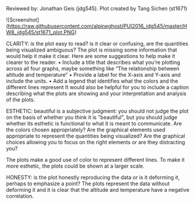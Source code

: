 Reviewed by: Jonathan Geis (jdg545). Plot created by Tang Sichen (st1671)

![Screenshot] (https://raw.githubusercontent.com/alpineghost/PUI2016_jdg545/master/HW8_jdg545/st1671_plot.PNG)

CLARITY: is the plot easy to read? is it clear or confusing, are the quantities being visualized ambiguous?
The plot is missing some information that would help it make it clear. Here are some suggestions to help make it clearer to the reader. 
•	Include a title that describes what you’re plotting across all four graphs, maybe something like “The relationship between altitude and temperature”
•	Provide a label for the X-axis and Y-axis and include the units.
•	Add a legend that identifies what the colors and the different lines represent
It would also be helpful for you to include a caption describing what the plots are showing and your interpretation and analysis of the plots.

ESTHETIC: beautiful is a subjective judgment: you should not judge the plot on the basis of whether you think it is "beautiful", but you should judge whether its esthetic is functional to what it is meant to communicate. Are the colors chosen appropriately? Are the graphical elements used appropriate to represent the quantities being visualized? Are the graphical choices allowing you to focus on the right elements or are they distracting you?

The plots make a good use of color to represent different lines. To make it more esthetic, the plots could be shown at a larger scale.

HONESTY: is the plot honestly reproducing the data or is it deforming it, perhaps to emphasize a point?
The plots represent the data without deforming it and it is clear that the altitude and temperature have a negative correlation.

